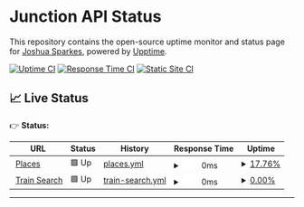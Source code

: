 # Junction API Status

This repository contains the open-source uptime monitor and status page for [Joshua Sparkes](https://demo.upptime.js.org), powered by [Upptime](https://github.com/upptime/upptime).

[![Uptime CI](https://github.com/joshuasparkes/upptime/workflows/Uptime%20CI/badge.svg)](https://github.com/joshuasparkes/upptime/actions?query=workflow%3A%22Uptime+CI%22)
[![Response Time CI](https://github.com/joshuasparkes/upptime/workflows/Response%20Time%20CI/badge.svg)](https://github.com/joshuasparkes/upptime/actions?query=workflow%3A%22Response+Time+CI%22)
[![Static Site CI](https://github.com/joshuasparkes/upptime/workflows/Static%20Site%20CI/badge.svg)](https://github.com/joshuasparkes/upptime/actions?query=workflow%3A%22Static+Site+CI%22)

## 📈 Live Status

👉 **Status:**

<!--start: status pages-->
<!-- This summary is generated by Upptime (https://github.com/upptime/upptime) -->
<!-- Do not edit this manually, your changes will be overwritten -->
<!-- prettier-ignore -->
| URL | Status | History | Response Time | Uptime |
| --- | ------ | ------- | ------------- | ------ |
| <img alt="" src="https://icons.duckduckgo.com/ip3/content-api.sandbox.junction.dev.ico" height="13"> [Places](https://content-api.sandbox.junction.dev/places?filter%5Btype%5D%5Beq%5D=city&filter%5Bname%5D%5Blike%5D=par) | 🟩 Up | [places.yml](https://github.com/joshuasparkes/upptime2/commits/HEAD/history/places.yml) | <details><summary><img alt="Response time graph" src="./graphs/places/response-time-week.png" height="20"> 0ms</summary><br><a href="https://demo.upptime.js.org/history/places"><img alt="Response time 0" src="https://img.shields.io/endpoint?url=https%3A%2F%2Fraw.githubusercontent.com%2Fjoshuasparkes%2Fupptime2%2FHEAD%2Fapi%2Fplaces%2Fresponse-time.json"></a><br><a href="https://demo.upptime.js.org/history/places"><img alt="24-hour response time 0" src="https://img.shields.io/endpoint?url=https%3A%2F%2Fraw.githubusercontent.com%2Fjoshuasparkes%2Fupptime2%2FHEAD%2Fapi%2Fplaces%2Fresponse-time-day.json"></a><br><a href="https://demo.upptime.js.org/history/places"><img alt="7-day response time 0" src="https://img.shields.io/endpoint?url=https%3A%2F%2Fraw.githubusercontent.com%2Fjoshuasparkes%2Fupptime2%2FHEAD%2Fapi%2Fplaces%2Fresponse-time-week.json"></a><br><a href="https://demo.upptime.js.org/history/places"><img alt="30-day response time 0" src="https://img.shields.io/endpoint?url=https%3A%2F%2Fraw.githubusercontent.com%2Fjoshuasparkes%2Fupptime2%2FHEAD%2Fapi%2Fplaces%2Fresponse-time-month.json"></a><br><a href="https://demo.upptime.js.org/history/places"><img alt="1-year response time 0" src="https://img.shields.io/endpoint?url=https%3A%2F%2Fraw.githubusercontent.com%2Fjoshuasparkes%2Fupptime2%2FHEAD%2Fapi%2Fplaces%2Fresponse-time-year.json"></a></details> | <details><summary><a href="https://demo.upptime.js.org/history/places">17.76%</a></summary><a href="https://demo.upptime.js.org/history/places"><img alt="All-time uptime 17.76%" src="https://img.shields.io/endpoint?url=https%3A%2F%2Fraw.githubusercontent.com%2Fjoshuasparkes%2Fupptime2%2FHEAD%2Fapi%2Fplaces%2Fuptime.json"></a><br><a href="https://demo.upptime.js.org/history/places"><img alt="24-hour uptime 17.76%" src="https://img.shields.io/endpoint?url=https%3A%2F%2Fraw.githubusercontent.com%2Fjoshuasparkes%2Fupptime2%2FHEAD%2Fapi%2Fplaces%2Fuptime-day.json"></a><br><a href="https://demo.upptime.js.org/history/places"><img alt="7-day uptime 17.76%" src="https://img.shields.io/endpoint?url=https%3A%2F%2Fraw.githubusercontent.com%2Fjoshuasparkes%2Fupptime2%2FHEAD%2Fapi%2Fplaces%2Fuptime-week.json"></a><br><a href="https://demo.upptime.js.org/history/places"><img alt="30-day uptime 17.76%" src="https://img.shields.io/endpoint?url=https%3A%2F%2Fraw.githubusercontent.com%2Fjoshuasparkes%2Fupptime2%2FHEAD%2Fapi%2Fplaces%2Fuptime-month.json"></a><br><a href="https://demo.upptime.js.org/history/places"><img alt="1-year uptime 17.76%" src="https://img.shields.io/endpoint?url=https%3A%2F%2Fraw.githubusercontent.com%2Fjoshuasparkes%2Fupptime2%2FHEAD%2Fapi%2Fplaces%2Fuptime-year.json"></a></details>
| <img alt="" src="https://icons.duckduckgo.com/ip3/content-api.sandbox.junction.dev.ico" height="13"> [Train Search](https://content-api.sandbox.junction.dev/train-searches) | 🟩 Up | [train-search.yml](https://github.com/joshuasparkes/upptime2/commits/HEAD/history/train-search.yml) | <details><summary><img alt="Response time graph" src="./graphs/train-search/response-time-week.png" height="20"> 0ms</summary><br><a href="https://demo.upptime.js.org/history/train-search"><img alt="Response time 0" src="https://img.shields.io/endpoint?url=https%3A%2F%2Fraw.githubusercontent.com%2Fjoshuasparkes%2Fupptime2%2FHEAD%2Fapi%2Ftrain-search%2Fresponse-time.json"></a><br><a href="https://demo.upptime.js.org/history/train-search"><img alt="24-hour response time 0" src="https://img.shields.io/endpoint?url=https%3A%2F%2Fraw.githubusercontent.com%2Fjoshuasparkes%2Fupptime2%2FHEAD%2Fapi%2Ftrain-search%2Fresponse-time-day.json"></a><br><a href="https://demo.upptime.js.org/history/train-search"><img alt="7-day response time 0" src="https://img.shields.io/endpoint?url=https%3A%2F%2Fraw.githubusercontent.com%2Fjoshuasparkes%2Fupptime2%2FHEAD%2Fapi%2Ftrain-search%2Fresponse-time-week.json"></a><br><a href="https://demo.upptime.js.org/history/train-search"><img alt="30-day response time 0" src="https://img.shields.io/endpoint?url=https%3A%2F%2Fraw.githubusercontent.com%2Fjoshuasparkes%2Fupptime2%2FHEAD%2Fapi%2Ftrain-search%2Fresponse-time-month.json"></a><br><a href="https://demo.upptime.js.org/history/train-search"><img alt="1-year response time 0" src="https://img.shields.io/endpoint?url=https%3A%2F%2Fraw.githubusercontent.com%2Fjoshuasparkes%2Fupptime2%2FHEAD%2Fapi%2Ftrain-search%2Fresponse-time-year.json"></a></details> | <details><summary><a href="https://demo.upptime.js.org/history/train-search">0.00%</a></summary><a href="https://demo.upptime.js.org/history/train-search"><img alt="All-time uptime 0.00%" src="https://img.shields.io/endpoint?url=https%3A%2F%2Fraw.githubusercontent.com%2Fjoshuasparkes%2Fupptime2%2FHEAD%2Fapi%2Ftrain-search%2Fuptime.json"></a><br><a href="https://demo.upptime.js.org/history/train-search"><img alt="24-hour uptime 0.00%" src="https://img.shields.io/endpoint?url=https%3A%2F%2Fraw.githubusercontent.com%2Fjoshuasparkes%2Fupptime2%2FHEAD%2Fapi%2Ftrain-search%2Fuptime-day.json"></a><br><a href="https://demo.upptime.js.org/history/train-search"><img alt="7-day uptime 0.00%" src="https://img.shields.io/endpoint?url=https%3A%2F%2Fraw.githubusercontent.com%2Fjoshuasparkes%2Fupptime2%2FHEAD%2Fapi%2Ftrain-search%2Fuptime-week.json"></a><br><a href="https://demo.upptime.js.org/history/train-search"><img alt="30-day uptime 0.00%" src="https://img.shields.io/endpoint?url=https%3A%2F%2Fraw.githubusercontent.com%2Fjoshuasparkes%2Fupptime2%2FHEAD%2Fapi%2Ftrain-search%2Fuptime-month.json"></a><br><a href="https://demo.upptime.js.org/history/train-search"><img alt="1-year uptime 0.00%" src="https://img.shields.io/endpoint?url=https%3A%2F%2Fraw.githubusercontent.com%2Fjoshuasparkes%2Fupptime2%2FHEAD%2Fapi%2Ftrain-search%2Fuptime-year.json"></a></details>

<!--end: status pages-->

---
